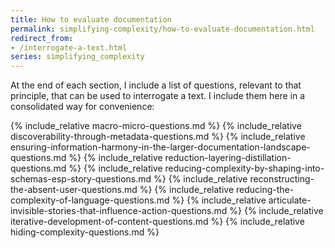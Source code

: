 ```yaml
---
title: How to evaluate documentation
permalink: simplifying-complexity/how-to-evaluate-documentation.html
redirect_from:
- /interrogate-a-text.html
series: simplifying_complexity
---
```


At the end of each section, I include a list of questions, relevant to that principle, that can be used to interrogate a text. I include them here in a consolidated way for convenience:


{% include_relative macro-micro-questions.md %}
{% include_relative discoverability-through-metadata-questions.md %}
{% include_relative ensuring-information-harmony-in-the-larger-documentation-landscape-questions.md %}
{% include_relative reduction-layering-distillation-questions.md %}
{% include_relative reducing-complexity-by-shaping-into-schemas-esp-story-questions.md %}
{% include_relative reconstructing-the-absent-user-questions.md %}
{% include_relative reducing-the-complexity-of-language-questions.md %}
{% include_relative articulate-invisible-stories-that-influence-action-questions.md %}
{% include_relative iterative-development-of-content-questions.md %}
{% include_relative hiding-complexity-questions.md %}

